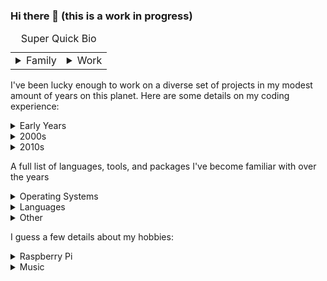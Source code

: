 ### Hi there 👋 (this is a work in progress)

<table style="padding:0;width:100%;">
  <caption>Super Quick Bio</caption>
  <tr>
    <td>
      <details>
        <summary>Family</summary>
        <dl>  
          <dt>Wife</dt>
          <dd>I'm incredibly lucky to have the most amazing and supportive wife who puts up with weird work hours and intermittently stressful work sessions.</dd>
          <dt>Son</dt>
          <dd>I've got an older child that is as technically savvy as they come, not even a teenager and already a good Python programmer, debugger, master of OBS, and gamer, not to mention an incredible competitive swimmer.</dd>
          <dt>Son</dt>
          <dd>I've got a younger son that is as creative as he is talented, with a lifelong drive to create diverse music and a side goal of collecting every vintage game console and cartridge.</dd>
        </dl>
      </details>
    </td>
    <td>
      <details>
        <summary>Work</summary>
        <dl>  
          <dt>School</dt>
          <dd>I spent a long time in school getting degrees and taking classes from same amazing mechanical engineering professors.</dd>
          <dt>Work</dt>
          <dd>I'm having a great time leading development efforts on the building simulation tool EnergyPlus for the National Renewable Energy Laboratory.</dd>
        </dl>
      </details>
    </td>
  </tr>
</table>




I've been lucky enough to work on a diverse set of projects in my modest amount of years on this planet. Here are some
details on my coding experience:

<details>
  <summary>Early Years</summary> 
  <dl>
    <dt><a href="https://en.wikipedia.org/wiki/GW-BASIC">GW-Basic</a></dt>
    <dd>My first programming experience, in the year 1900. Many hours were spent copying the demo programs from the spiral bound user's manual.</dd>
    <dt><a href="https://en.wikipedia.org/wiki/QBasic#:~:text=QBasic%2C%20a%20short%20form%20of,which%20are%20based%20on%20QuickBASIC.">QBasic</a></dt>
    <dd>Many programs made using this language throughout the 90s, including graphical games, logic puzzles, and random projects.</dd>
  </dl>
</details>

<details>
  <summary>2000s</summary> 
  <dl>
    <dt><a href="https://en.wikipedia.org/wiki/Visual_Basic_for_Applications">VBA</a></dt>
    <dd>First semester of college included a course on VBA.</dd>
    <dt><a href="https://en.wikipedia.org/wiki/Fortran">Fortran</a></dt>
    <dd>As a part of most engineering courses, we worked on some Fortran projects.  I then continued using Fortran when developing simulation code and tools around the EnergyPlus ecosystem.</dd>
    <dt style="color:#f7da35">Language Interop⭐</dt>
    <dd>My first real experience getting languages talking together was when I first tried to get a VBA program to call out to a Fortran-based library.</dd>
    <dd><a href="">LaTeX</a></dd>
    <dt></dt>
  </dl>
</details>

<details>
  <summary>2010s</summary> 
  <dl>
    <dt><a href="https://en.wikipedia.org/wiki/Ruby_(programming_language)">Ruby</a></dt>
    <dt>Python</dt>
    <dt>C++</dt>
    <dt>C</dt>
  </dl>
</details>

A full list of languages, tools, and packages I've become familiar with over the years

<details>
  <summary>Operating Systems</summary>
  <ul>
    <li>Linux (lots of distros, all the way back to Mandrake in 1998, but I run Ubuntu natively on my desktop as my preferred OS)</li>
    <li>Windows (I keep functioning VMs of Windows 3.1 and 98 to run old games for fun)</li>
    <li>Mac (I actually kinda like Mac, but it's not as fun as Linux)</li>
  </ul>
</details>

<details>
  <summary>Languages</summary>
  <ul>
    <li>Visual Basic .NET</li>
    <li>C#</li>
    <li>Fortran</li>
    <li>C++</li>
    <li>C</li>
    <li>Visual Basic for Applications</li>
    <li>Python</li>
    <li>Ruby</li>
    <li>Many Shell Scripting Languages</li>
  </ul>
</details>

<details>
  <summary>Other</summary>
  <ul>
    <li>Django (Web development)</li>
    <li>Virtual Machines and Containers (Docker)</li>
  </ul>
</details>

I guess a few details about my hobbies:

<details>
  <summary>Raspberry Pi</summary>
</details>

<details>
  <summary>Music</summary>
</details>
